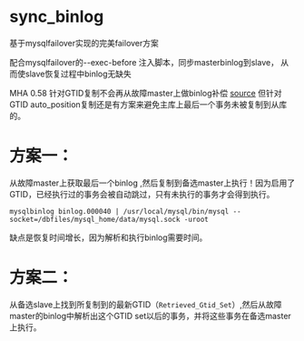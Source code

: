 # sync_binlog
基于mysqlfailover实现的完美failover方案

配合mysqlfailover的--exec-before 注入脚本，同步masterbinlog到slave， 从而使slave恢复过程中binlog无缺失

MHA 0.58 针对GTID复制不会再从故障master上做binlog补偿 [source](https://github.com/yoshinorim/mha4mysql-manager/blob/abe11f9abb74bc5886012ff5cc9e209fb9b093c1/lib/MHA/MasterFailover.pm#L2131) 但针对GTID auto_position复制还是有方案来避免主库上最后一个事务未被复制到从库的。  

# 方案一：

从故障master上获取最后一个binlog ,然后复制到备选master上执行！因为启用了GTID，已经执行过的事务会被自动跳过，只有未执行的事务才会得到执行。
```
mysqlbinlog binlog.000040 | /usr/local/mysql/bin/mysql --socket=/dbfiles/mysql_home/data/mysql.sock -uroot
```
缺点是恢复时间增长，因为解析和执行binlog需要时间。
# 方案二：
从备选slave上找到所复制到的最新GTID（`Retrieved_Gtid_Set`）,然后从故障master的binlog中解析出这个GTID set以后的事务，并将这些事务在备选master上执行。
